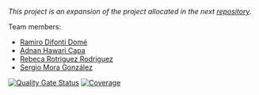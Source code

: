 *This project is an expansion of the project allocated in the next [repository](https://github.com/rafaelnm/APAtrabalhofinal-).*


Team members:
- [Ramiro Difonti Domé](https://github.com/ramirodifonti) [<img src="https://static.vecteezy.com/system/resources/previews/015/117/357/non_2x/envelope-icon-in-white-colors-mail-signs-illustration-png.png" width="20" height="12">](mailto:alu0101425030@ull.edu.es)
- [Adnan Hawari Capa](https://github.com/adn086) [<img src="https://static.vecteezy.com/system/resources/previews/015/117/357/non_2x/envelope-icon-in-white-colors-mail-signs-illustration-png.png" width="20" height="12">](mailto:alu0100417012@ull.edu.es)
- [Rebeca Rotriguez Rodriguez](https://github.com/rrrguez) [<img src="https://static.vecteezy.com/system/resources/previews/015/117/357/non_2x/envelope-icon-in-white-colors-mail-signs-illustration-png.png" width="20" height="12">](mailto:alu0101394763@ull.edu.es)
- [Sergio Mora González](https://github.com/alu0100918205) [<img src="https://static.vecteezy.com/system/resources/previews/015/117/357/non_2x/envelope-icon-in-white-colors-mail-signs-illustration-png.png" width="20" height="12">](mailto:alu0100918205@ull.edu.es)

[![Quality Gate Status](https://sonarcloud.io/api/project_badges/measure?project=rrrguez_LDH-PrFinal&metric=alert_status)](https://sonarcloud.io/summary/new_code?id=rrrguez_LDH-PrFinal) [![Coverage](https://sonarcloud.io/api/project_badges/measure?project=rrrguez_LDH-PrFinal&metric=coverage)](https://sonarcloud.io/summary/new_code?id=rrrguez_LDH-PrFinal)

